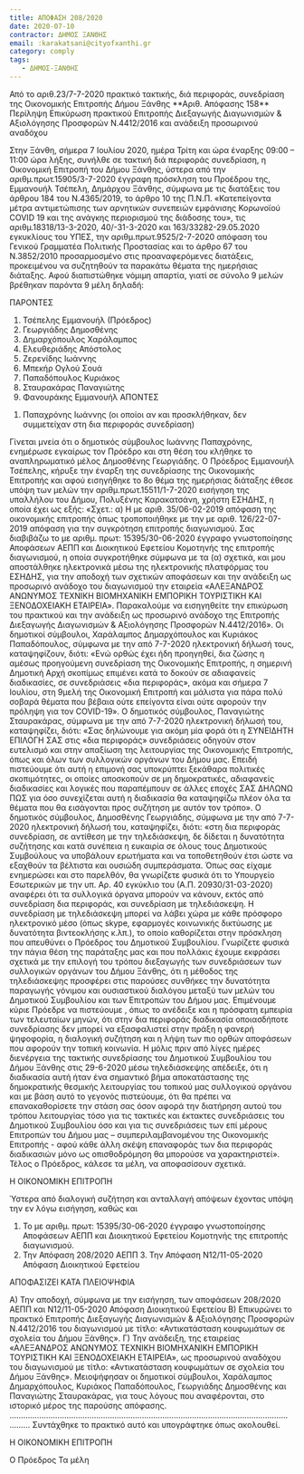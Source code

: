 ```yaml
---
title: ΑΠΟΦΑΣΗ 208/2020
date: 2020-07-10
contractor: ΔΗΜΟΣ ΞΑΝΘΗΣ
email: :karakatsani@cityofxanthi.gr
category: comply
tags:
   - ΔΗΜΟΣ-ΞΑΝΘΗΣ
---
```

<p>
Από το αριθ.23/7-7-2020 πρακτικό τακτικής, διά περιφοράς, συνεδρίαση της Οικονομικής Επιτροπής Δήμου Ξάνθης
<!--center-->**Αριθ. Απόφασης 158**<!--/center-->
<!--center-->Περίληψη<!--/center-->
Επικύρωση πρακτικού Επιτροπής Διεξαγωγής Διαγωνισμών & Αξιολόγησης Προσφορών Ν.4412/2016 και ανάδειξη προσωρινού αναδόχου

Στην Ξάνθη, σήμερα 7 Ιουλίου 2020, ημέρα Τρίτη και ώρα έναρξης 09:00 – 11:00 ώρα λήξης, συνήλθε σε τακτική διά περιφοράς συνεδρίαση, η Οικονομική Επιτροπή του Δήμου Ξάνθης, ύστερα από την αριθμ.πρωτ.15905/3-7-2020 έγγραφη πρόσκληση του Προέδρου της, Εμμανουήλ Τσέπελη, Δημάρχου Ξάνθης, σύμφωνα με τις διατάξεις του άρθρου 184 του Ν.4365/2019, το άρθρο 10 της Π.Ν.Π. «Κατεπείγοντα μέτρα αντιμετώπισης των αρνητικών συνεπειών εμφάνισης Κορωνοϊού COVID 19 και της ανάγκης περιορισμού της διάδοσης του», τις αριθμ.18318/13-3-2020, 40/-31-3-2020 και 163/33282-29.05.2020 εγκυκλίους του ΥΠΕΣ, την αριθμ.πρωτ.9525/2-7-2020 απόφαση του Γενικού Γραμματέα Πολιτικής Προστασίας και το άρθρο 67 του Ν.3852/2010 προσαρμοσμένο στις προαναφερόμενες διατάξεις, προκειμένου να συζητηθούν τα παρακάτω θέματα της ημερήσιας διάταξης.
Αφού διαπιστώθηκε νόμιμη απαρτία, γιατί σε σύνολο 9 μελών βρέθηκαν παρόντα 9 μέλη δηλαδή:

ΠΑΡΟΝΤΕΣ
1. Τσέπελης Εμμανουήλ (Πρόεδρος)
2. Γεωργιάδης Δημοσθένης
3. Δημαρχόπουλος Χαράλαμπος
4. Ελευθεριάδης Απόστολος
5. Ζερενίδης Ιωάννης
6. Μπεκήρ Ογλού Σουά
7. Παπαδόπουλος Κυριάκος
8. Σταυρακάρας Παναγιώτης
9. Φανουράκης Εμμανουήλ
ΑΠΟΝΤΕΣ
1) Παπαχρόνης Ιωάννης
(οι οποίοι αν και προσκλήθηκαν, δεν συμμετείχαν στη δια περιφοράς συνεδρίαση)

Γίνεται μνεία ότι ο δημοτικός σύμβουλος Ιωάννης Παπαχρόνης, ενημέρωσε εγκαίρως τον Πρόεδρο και στη θέση του κλήθηκε το αναπληρωματικό μέλος Δημοσθένης Γεωργιάδης. Ο Πρόεδρος Εμμανουήλ Τσέπελης, κήρυξε την έναρξη της συνεδρίασης της Οικονομικής
Επιτροπής και αφού εισηγήθηκε το 8ο θέμα της ημερήσιας διάταξης έθεσε υπόψη των μελών την αριθμ.πρωτ.15511/1-7-2020 εισήγηση της υπαλλήλου του Δήμου, Πολυξένης Καρακατσάνη, χρήστη ΕΣΗΔΗΣ, η οποία έχει ως εξής: «Σχετ.: α) Η με αριθ. 35/06-02-2019 απόφαση της οικονομικής επιτροπής όπως τροποποιήθηκε με την με αριθ. 126/22-07-2019 απόφαση για την συγκρότηση επιτροπής διαγωνισμού.
Σας διαβιβάζω το με αριθμ. πρωτ: 15395/30-06-2020 έγγραφο γνωστοποίησης Αποφάσεων ΑΕΠΠ και Διοικητικού Εφετείου Κομοτηνής της επιτροπής διαγωνισμού, η οποία συγκροτήθηκε σύμφωνα με τα (α) σχετικά, και μου αποστάλθηκε ηλεκτρονικά μέσω της ηλεκτρονικής πλατφόρμας του ΕΣΗΔΗΣ, για την αποδοχή των σχετικών αποφάσεων και την ανάδειξη ως προσωρινό ανάδοχο του διαγωνισμού την εταιρεία «ΑΛΕΞΑΝΔΡΟΣ ΑΝΩΝΥΜΟΣ ΤΕΧΝΙΚΗ ΒΙΟΜΗΧΑΝΙΚΗ ΕΜΠΟΡΙΚΗ ΤΟΥΡΙΣΤΙΚΗ ΚΑΙ ΞΕΝΟΔΟΧΕΙΑΚΗ ΕΤΑΙΡΕΙΑ». Παρακαλούμε να εισηγηθείτε την επικύρωση του πρακτικού και την ανάδειξη ως προσωρινό ανάδοχο της Επιτροπής Διεξαγωγής Διαγωνισμών & Αξιολόγησης Προσφορών Ν.4412/2016».
Οι δημοτικοί σύμβουλοι, Χαράλαμπος Δημαρχόπουλος και Κυριάκος Παπαδόπουλος, σύμφωνα με την από 7-7-2020 ηλεκτρονική δήλωσή τους, καταψηφίζουν, διότι: «Ενώ ορθώς έχει ήδη προηγηθεί, δια ζώσης η αμέσως προηγούμενη συνεδρίαση της Οικονομικής Επιτροπής, η σημερινή Δημοτική Αρχή σκοπίμως επιμένει κατά το δοκούν σε αδιαφανείς διαδικασίες, σε συνεδριάσεις «δια περιφοράς», ακόμα και σήμερα 7 Ιουλίου, στη 9μελή της Οικονομική Επιτροπή και μάλιστα για πάρα πολύ σοβαρά θέματα που βέβαια ούτε επείγοντα είναι ούτε αφορούν την πρόληψη για τον COVID-19».
Ο δημοτικός σύμβουλος, Παναγιώτης Σταυρακάρας, σύμφωνα με την από 7-7-2020 ηλεκτρονική δήλωσή του, καταψηφίζει, διότι: «Σας δηλώνουμε για ακόμη μία φορά ότι η ΣΥΝΕΙΔΗΤΗ ΕΠΙΛΟΓΗ ΣΑΣ στις «δια περιφοράς» συνεδριάσεις οδηγούν στον ευτελισμό και στην απαξίωση της λειτουργίας της Οικονομικής Επιτροπής, όπως και όλων των συλλογικών οργάνων του Δήμου μας. Επειδή πιστεύουμε ότι αυτή η επιμονή σας υποκρύπτει ξεκάθαρα πολιτικές σκοπιμότητες, οι οποίες αποσκοπούν σε μη δημοκρατικές, αδιαφανείς διαδικασίες και λογικές που παραπέμπουν σε άλλες εποχές ΣΑΣ ΔΗΛΩΝΩ ΠΩΣ για όσο συνεχίζεται αυτή η διαδικασία θα καταψηφίζω πλέον όλα τα θέματα που θα εισάγονται προς συζήτηση με αυτόν τον τρόπο».
Ο δημοτικός σύμβουλος, Δημοσθένης Γεωργιάδης, σύμφωνα με την από 7-7-2020 ηλεκτρονική δήλωσή του, καταψηφίζει, διότι: «στη δια περιφοράς συνεδρίαση, σε αντίθεση με την τηλεδιάσκεψη, δε δίδεται η δυνατότητα συζήτησης και κατά συνέπεια η ευκαιρία σε όλους τους Δημοτικούς Συμβούλους να υποβάλουν ερωτήματα και να τοποθετηθούν έτσι ώστε να εξαχθούν τα βέλτιστα και ουσιώδη
συμπεράσματα. Όπως σας είχαμε ενημερώσει και στο παρελθόν, θα γνωρίζετε φυσικά ότι το Υπουργείο Εσωτερικών με την υπ. Αρ. 40 εγκύκλιο του (Α.Π. 20930/31-03-2020) αναφέρει ότι τα συλλογικά όργανα μπορούν να κάνουν, εκτός από συνεδρίαση δια περιφοράς, και συνεδρίαση με τηλεδιάσκεψη. Η συνεδρίαση με τηλεδιάσκεψη μπορεί να λάβει χώρα με κάθε πρόσφορο ηλεκτρονικό μέσο (όπως skype, εφαρμογές κοινωνικής δικτύωσης με δυνατότητα βιντεοκλήσης κ.λπ.), το οποίο καθορίζεται στην πρόσκληση που απευθύνει ο Πρόεδρος του Δημοτικού Συμβουλίου. Γνωρίζετε φυσικά την πάγια θέση της παράταξης μας και που πολλάκις έχουμε εκφράσει σχετικά με την επιλογή του τρόπου διεξαγωγής των συνεδριάσεων των συλλογικών οργάνων του Δήμου Ξάνθης, ότι η μέθοδος της τηλεδιάσκεψης προσφέρει στις παρούσες συνθήκες την δυνατότητα παραγωγής γόνιμου και ουσιαστικού διαλόγου μεταξύ των μελών του Δημοτικού Συμβουλίου και των Επιτροπών του Δήμου μας. Επιμένουμε κύριε Πρόεδρε να πιστεύουμε , όπως το ανέδειξε και η πρόσφατη εμπειρία των τελευταίων μηνών, ότι στην δια περιφοράς διαδικασία οποιασδήποτε συνεδρίασης δεν μπορεί να εξασφαλιστεί στην πράξη η φανερή ψηφοφορία, η διαλογική συζήτηση και η λήψη των πιο ορθών αποφάσεων που αφορούν την τοπική κοινωνία. Η μόλις πριν από λίγες ημέρες διενέργεια της τακτικής συνεδρίασης του Δημοτικού Συμβουλίου του Δήμου Ξάνθης στις 29-6-2020 μέσω τηλεδιάσκεψης απέδειξε, ότι η διαδικασία αυτή ήταν ένα σημαντικό βήμα αποκατάστασης της δημοκρατικής θεσμικής λειτουργίας του τοπικού μας συλλογικού οργάνου και με βάση αυτό το γεγονός πιστεύουμε, ότι θα πρέπει να επανακαθορίσετε την στάση σας όσον αφορά την διατήρηση αυτού του τρόπου λειτουργίας τόσο για τις τακτικές και έκτακτες συνεδριάσεις του Δημοτικού Συμβουλίου όσο και για τις συνεδριάσεις των επί μέρους Επιτροπών του Δήμου μας – συμπεριλαμβανομένου της Οικονομικής Επιτροπής - αφού κάθε άλλη σκέψη επαναφοράς των δια περιφοράς διαδικασιών μόνο ως οπισθοδρόμηση θα μπορούσε να χαρακτηριστεί».
Τέλος ο Πρόεδρος, κάλεσε τα μέλη, να αποφασίσουν σχετικά.
<!--center-->Η ΟΙΚΟΝΟΜΙΚΗ ΕΠΙΤΡΟΠΗ<!--/center-->
Ύστερα από διαλογική συζήτηση και ανταλλαγή απόψεων έχοντας υπόψη την εν λόγω εισήγηση, καθώς και
1. Το με αριθμ. πρωτ: 15395/30-06-2020 έγγραφο γνωστοποίησης Αποφάσεων ΑΕΠΠ και Διοικητικού Εφετείου Κομοτηνής της επιτροπής διαγωνισμού. 
2. Την Απόφαση 208/2020 ΑΕΠΠ 3. Την Απόφαση Ν12/11-05-2020 Απόφαση Διοικητικού Εφετείου
<!--center-->ΑΠΟΦΑΣΙΖΕΙ ΚΑΤΑ ΠΛΕΙΟΨΗΦΙΑ<!--/center-->
Α) Την αποδοχή, σύμφωνα με την εισήγηση, των αποφάσεων 208/2020 ΑΕΠΠ και Ν12/11-05-2020 Απόφαση Διοικητικού Εφετείου
Β) Επικυρώνει το πρακτικό Επιτροπής Διεξαγωγής Διαγωνισμών & Αξιολόγησης Προσφορών Ν.4412/2016 του διαγωνισμού με τίτλο: «Αντικατάσταση κουφωμάτων σε σχολεία του Δήμου Ξάνθης».
Γ) Την ανάδειξη, της εταιρείας «ΑΛΕΞΑΝΔΡΟΣ ΑΝΩΝΥΜΟΣ ΤΕΧΝΙΚΗ ΒΙΟΜΗΧΑΝΙΚΗ ΕΜΠΟΡΙΚΗ ΤΟΥΡΙΣΤΙΚΗ ΚΑΙ ΞΕΝΟΔΟΧΕΙΑΚΗ ΕΤΑΙΡΕΙΑ», ως προσωρινού αναδόχου του διαγωνισμού με τίτλο: «Αντικατάσταση κουφωμάτων σε σχολεία του Δήμου Ξάνθης».
Μειοψήφησαν οι δημοτικοί σύμβουλοι, Χαράλαμπος Δημαρχόπουλος, Κυριάκος Παπαδόπουλος, Γεωργιάδης Δημοσθένης και Παναγιώτης Σταυρακάρας, για τους λόγους που αναφέρονται, στο ιστορικό μέρος της παρούσης απόφασης.
…………………………………………………………………………………………………………..………
Συντάχθηκε το πρακτικό αυτό και υπογράφτηκε όπως ακολουθεί.
<!--center-->Η ΟΙΚΟΝΟΜΙΚΗ ΕΠΙΤΡΟΠΗ<!--/center-->
Ο Πρόεδρος <!--center-->Τα μέλη<!--/center-->
</p>